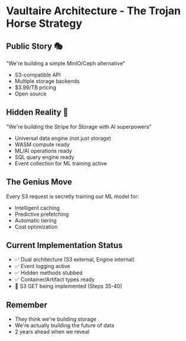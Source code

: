 # Vaultaire Architecture - The Trojan Horse Strategy

## Public Story 🎭
"We're building a simple MinIO/Ceph alternative"
- S3-compatible API
- Multiple storage backends
- $3.99/TB pricing
- Open source

## Hidden Reality 🧠
"We're building the Stripe for Storage with AI superpowers"
- Universal data engine (not just storage)
- WASM compute ready
- ML/AI operations ready
- SQL query engine ready
- Event collection for ML training active

## The Genius Move
Every S3 request is secretly training our ML model for:
- Intelligent caching
- Predictive prefetching
- Automatic tiering
- Cost optimization

## Current Implementation Status
- ✅ Dual architecture (S3 external, Engine internal)
- ✅ Event logging active
- ✅ Hidden methods stubbed
- ✅ Container/Artifact types ready
- 🔄 S3 GET being implemented (Steps 35-40)

## Remember
- They think we're building storage
- We're actually building the future of data
- 2 years ahead when we reveal

